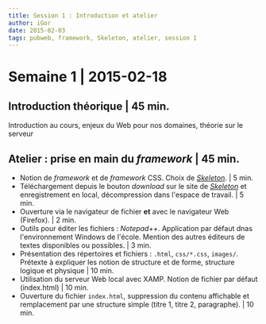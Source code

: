 ```yaml
---
title: Session 1 : Introduction et atelier
author: iGor
date: 2015-02-03
tags: pubweb, framework, Skeleton, atelier, session 1 
---
```


# Semaine 1 | 2015-02-18

## Introduction théorique | 45 min.

Introduction au cours, enjeux du Web pour nos domaines, théorie sur le serveur

## Atelier : prise en main du _framework_ | 45 min.

   - Notion de *framework* et de *framework* CSS. Choix de [*Skeleton*](http://getskeleton.com/). | 5 min.
   - Téléchargement depuis le bouton *download* sur le site de [*Skeleton*](http://getskeleton.com/) et enregistrement en local, décompression dans l'espace de travail. | 5 min.
   - Ouverture via le navigateur de fichier **et** avec le navigateur Web (Firefox). | 2 min.
   - Outils pour éditer les fichiers : *Notepad++*. Application par défaut dnas l'environnement Windows de l'école. Mention des autres éditeurs de textes disponibles ou possibles. | 3 min.
   - Présentation des répertoires et fichiers : `.html`, `css/*.css`, `images/`. Prétexte à expliquer les notion de structure et de forme, structure logique et physique | 10 min.
   - Utilisation du serveur Web local avec XAMP. Notion de fichier par défaut (index.html) | 10 min.
   - Ouverture du fichier `index.html`, suppression du contenu affichable et remplacement par une structure simple (titre 1, titre 2, paragraphe). | 10 min.
